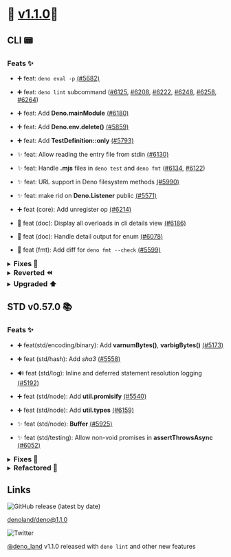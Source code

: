 # 🦕 [v1.1.0](https://github.com/denoland/deno/releases/tag/v1.1.0)🦕

## CLI 📟

### Feats ✨

- ➕ feat: `deno eval -p` [(#5682)](https://github.com/denoland/deno/pull/5682)

- ➕ feat: `deno lint` subcommand ([#6125](https://github.com/denoland/deno/pull/6125), [#6208](https://github.com/denoland/deno/pull/6208), [#6222](https://github.com/denoland/deno/pull/6222), [#6248](https://github.com/denoland/deno/pull/6248), [#6258](https://github.com/denoland/deno/pull/6258), [#6264](https://github.com/denoland/deno/pull/6264))

- ➕ feat: Add **Deno.mainModule** [(#6180)](https://github.com/denoland/deno/pull/6180)

- ➕ feat: Add **Deno.env.delete()** [(#5859)](https://github.com/denoland/deno/pull/5859)

- ➕ feat: Add **TestDefinition::only** [(#5793)](https://github.com/denoland/deno/pull/5793)

- ✨ feat: Allow reading the entry file from stdin [(#6130)](https://github.com/denoland/deno/pull/6130)

- ✨ feat: Handle **.mjs** files in `deno test` and `deno fmt` ([#6134](https://github.com/denoland/deno/pull/6134), [#6122](https://github.com/denoland/deno/pull/6122))

- ✨ feat: URL support in Deno filesystem methods [(#5990)](https://github.com/denoland/deno/pull/5990)

- ✨ feat: make rid on **Deno.Listener** public [(#5571)](https://github.com/denoland/deno/pull/5571)

- ➕ feat (core): Add unregister op [(#6214)](https://github.com/denoland/deno/pull/6214)

- 📖 feat (doc): Display all overloads in cli details view [(#6186)](https://github.com/denoland/deno/pull/6186)

- 📖 feat (doc): Handle detail output for enum [(#6078)](https://github.com/denoland/deno/pull/6078)

- 🎨 feat (fmt): Add diff for `deno fmt --check` [(#5599)](https://github.com/denoland/deno/pull/5599)

<details>
<summary><h3 style="display: inline">Fixes 🐛</h3></summary>

- 🐛 fix: Handle **@deno-types** in export `{}` [(#6202)](https://github.com/denoland/deno/pull/6202)

- 🐛 fix: Several regressions in TS compiler [(#6177)](https://github.com/denoland/deno/pull/6177)

- 📟 fix (cli): `deno upgrade` doesn't work on Windows 8.1/PowerShell 4.0 [(#6132)](https://github.com/denoland/deno/pull/6132)

- 📟 fix (cli): WebAssembly runtime error propagation [(#6137)](https://github.com/denoland/deno/pull/6137)

- 📟 fix (cli/js/buffer): Remove try-catch from **Buffer.readFrom**, **readFromSync** [(#6161)](https://github.com/denoland/deno/pull/6161)

- 📟 fix (cli/js/io): **Deno.readSync** on stdin [(#6126)](https://github.com/denoland/deno/pull/6126)

- 📟 fix (cli/js/net): UDP **BorrowMutError** [(#6221)](https://github.com/denoland/deno/pull/6221)

- 📟 fix (cli/js/process): Always return a code in **ProcessStatus** [(#5244)](https://github.com/denoland/deno/pull/5244)

- 📟 fix (cli/js/process): Strengthen socket types based on pipes [(#4836)](https://github.com/denoland/deno/pull/4836)

- 📟 fix (cli/js/web): IPv6 hostname support in URL [(#5766)](https://github.com/denoland/deno/pull/5766)

- 📟 fix (cli/js/web/worker): Disable relative module specifiers [(#5266)](https://github.com/denoland/deno/pull/5266)

- 📟 fix (cli/web/fetch): **multipart/form-data** request body support for binary files [(#5886)](https://github.com/denoland/deno/pull/5886)

- 🐛 fix (core): ES module snapshots [(#6111)](https://github.com/denoland/deno/pull/6111)

</details>

<details>
<summary><h3 style="display: inline">Reverted ⏪</h3></summary>

- ⏪ revert: "feat: format deno bundle output [(#5139)](https://github.com/denoland/deno/pull/5139)" [(#6085)](https://github.com/denoland/deno/pull/6085)

</details>

<details>
<summary><h3 style="display: inline">Upgraded ⬆️</h3></summary>

- ⬆️ upgrade: Rust 1.44.0 [(#6113)](https://github.com/denoland/deno/pull/6113)

- ⬆️ upgrade: swc_ecma_parser 0.24.5 [(#6077)](https://github.com/denoland/deno/pull/6077)

</details>

## STD v0.57.0 📚

### Feats ✨

- ➕ feat(std/encoding/binary): Add **varnumBytes()**, **varbigBytes()** [(#5173)](https://github.com/denoland/deno/pull/5173)

- ➕ feat (std/hash): Add *sha3* [(#5558)](https://github.com/denoland/deno/pull/5558)

- 🔊 feat (std/log): Inline and deferred statement resolution logging [(#5192)](https://github.com/denoland/deno/pull/5192)

- ➕ feat (std/node): Add **util.promisify** [(#5540)](https://github.com/denoland/deno/pull/5540)

- ➕ feat (std/node): Add **util.types** [(#6159)](https://github.com/denoland/deno/pull/6159)

- ✨ feat (std/node): **Buffer** [(#5925)](https://github.com/denoland/deno/pull/5925)

- ✨ feat (std/testing): Allow non-void promises in **assertThrowsAsync** [(#6052)](https://github.com/denoland/deno/pull/6052)

<details>
<summary><h3 style="display: inline">Fixes 🐛</h3></summary>

- 🐛 fix (http/server): Flaky test on *Windows* [(#6188)](https://github.com/denoland/deno/pull/6188)

- 🐛 fix (std/archive): Untar [(#6217)](https://github.com/denoland/deno/pull/6185) cleanup std/tar [(#6185)](https://github.com/denoland/deno/pull/6185)

- 🐛 fix (std/http): Don't use **assert()** for user input validation [(#6092)](https://github.com/denoland/deno/pull/6092)

- 🐛 fix (std/http): Prevent crash on **UnexpectedEof** and **InvalidData** [(#6155)](https://github.com/denoland/deno/pull/6155)

- 🐛 fix (std/http/file_server): Args handling only if invoked directly [(#5989)](https://github.com/denoland/deno/pull/5989)

- 🐛 fix (std/io): **StringReader** implementation [(#6148)](https://github.com/denoland/deno/pull/6148)

- 🔊 fix (std/log): Revert **setInterval** log flushing as it prevents process completion [(#6127)](https://github.com/denoland/deno/pull/6127)

- 🐛 fix (std/node): **Emitter.removeAllListeners** [(#5583)](https://github.com/denoland/deno/pull/5583)

- 🐛 fix (std/testing/bench): Make progress callback async [(#6175)](https://github.com/denoland/deno/pull/6175)

- 🐛 fix (std/testing/bench): Clock assertions without `--allow-hrtime` [(#6069)](https://github.com/denoland/deno/pull/6069)

</details>

<details>
<summary><h3 style="display: inline">Refactored 🔨</h3></summary>

- 🔨  refactor (std): Remove testing dependencies from non-test code [(#5838)](https://github.com/denoland/deno/pull/5838)

- 🔨  refactor (std/http): Rename **delCookie** to **deleteCookie** [(#6088)](https://github.com/denoland/deno/pull/6088)

- 🔨  refactor (std/testing): Rename abbreviated assertions [(#6118)](https://github.com/denoland/deno/pull/6118)

- 🔨  refactor (std/testing/bench): Remove differentiating on runs count [(#6084)](https://github.com/denoland/deno/pull/6084)

</details>

## Links

![GitHub release (latest by date)](https://img.shields.io/github/v/release/denoland/deno?label=GitHub%20current%20release&style=social)

[denoland/deno@1.1.0](https://github.com/denoland/deno/releases/tag/v1.1.0)

![Twitter](https://img.shields.io/twitter/url/http/shields.io.svg?&style=social&label=Twitter)

[@deno_land](https://twitter.com/deno_land/status/1271493701030875136) v1.1.0 released with `deno lint` and other new features
